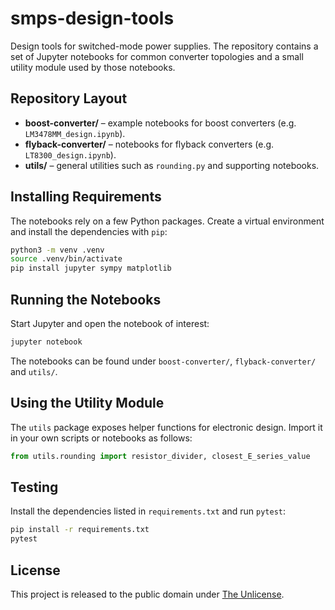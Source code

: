 # smps-design-tools

Design tools for switched-mode power supplies.  The repository contains a set of
Jupyter notebooks for common converter topologies and a small utility module
used by those notebooks.

## Repository Layout

- **boost-converter/** – example notebooks for boost converters (e.g. `LM3478MM_design.ipynb`).
- **flyback-converter/** – notebooks for flyback converters (e.g. `LT8300_design.ipynb`).
- **utils/** – general utilities such as `rounding.py` and supporting notebooks.

## Installing Requirements

The notebooks rely on a few Python packages.  Create a virtual environment and
install the dependencies with `pip`:

```bash
python3 -m venv .venv
source .venv/bin/activate
pip install jupyter sympy matplotlib
```

## Running the Notebooks

Start Jupyter and open the notebook of interest:

```bash
jupyter notebook
```

The notebooks can be found under `boost-converter/`, `flyback-converter/` and
`utils/`.

## Using the Utility Module

The `utils` package exposes helper functions for electronic design.  Import it
in your own scripts or notebooks as follows:

```python
from utils.rounding import resistor_divider, closest_E_series_value
```

## Testing

Install the dependencies listed in `requirements.txt` and run `pytest`:

```bash
pip install -r requirements.txt
pytest
```

## License

This project is released to the public domain under [The Unlicense](LICENSE).